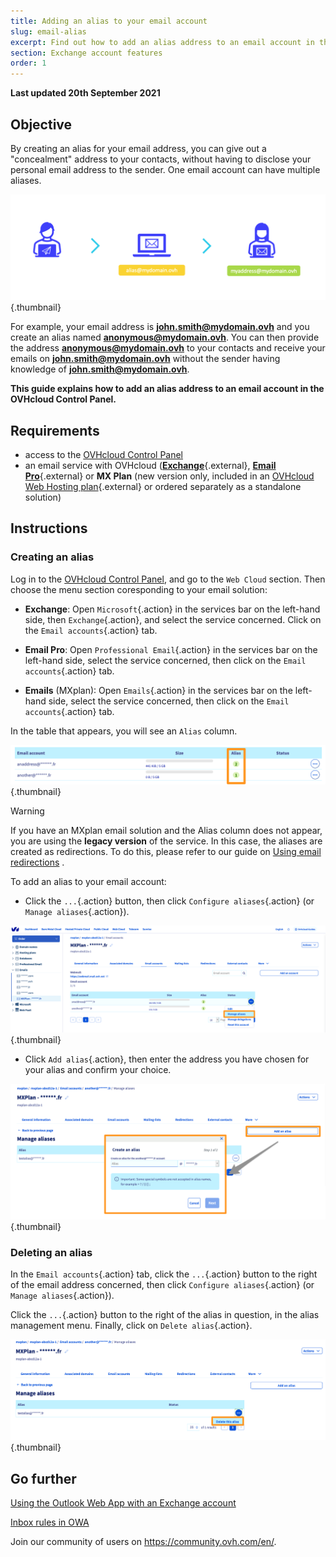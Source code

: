 ```yaml
---
title: Adding an alias to your email account
slug: email-alias
excerpt: Find out how to add an alias address to an email account in the OVHcloud Control Panel
section: Exchange account features
order: 1
---
```


**Last updated 20th September 2021**

## Objective

By creating an alias for your email address, you can give out a "concealment" address to your contacts, without having to disclose your personal email address to the sender. One email account can have multiple aliases.

![emails](images/email-alias01.png){.thumbnail}

For example, your email address is **john.smith@mydomain.ovh** and you create an alias named **anonymous@mydomain.ovh**. You can then provide the address **anonymous@mydomain.ovh** to your contacts and receive your emails on **john.smith@mydomain.ovh** without the sender having knowledge of **john.smith@mydomain.ovh**.

**This guide explains how to add an alias address to an email account in the OVHcloud Control Panel.**

## Requirements

- access to the [OVHcloud Control Panel](https://www.ovh.com/auth/?action=gotomanager&from=https://www.ovh.co.uk/&ovhSubsidiary=GB)
- an email service with OVHcloud ([**Exchange**](https://www.ovh.co.uk/emails/hosted-exchange/){.external}, [**Email Pro**](https://www.ovh.co.uk/emails/email-pro/){.external} or **MX Plan** (new version only, included in an [OVHcloud Web Hosting plan](https://www.ovh.co.uk/web-hosting/){.external} or ordered separately as a standalone solution) 


## Instructions

### Creating an alias

Log in to the [OVHcloud Control Panel](https://www.ovh.com/auth/?action=gotomanager&from=https://www.ovh.co.uk/&ovhSubsidiary=GB), and go to the `Web Cloud` section. Then choose the menu section coresponding to your email solution:

- **Exchange**: Open `Microsoft`{.action} in the services bar on the left-hand side, then `Exchange`{.action}, and select the service concerned. Click on the `Email accounts`{.action} tab.

- **Email Pro**: Open `Professional Email`{.action} in the services bar on the left-hand side, select the service concerned, then click on the `Email accounts`{.action} tab.

- **Emails** (MXplan): Open `Emails`{.action} in the services bar on the left-hand side, select the service concerned, then click on the `Email accounts`{.action} tab.

In the table that appears, you will see an `Alias` column.

![emails](images/email-alias012.png){.thumbnail}

> [!warning]
>
> If you have an MXplan email solution and the Alias column does not appear, you are using the **legacy version** of the service. In this case, the aliases are created as redirections. To do this, please refer to our guide on [Using email redirections](https://docs.ovh.com/gb/en/emails/email-redirection-guide/#mx-plan-legacy-version) .
>

To add an alias to your email account:

- Click the `...`{.action} button, then click `Configure aliases`{.action} (or `Manage aliases`{.action}).

![emails](images/email-alias02.png){.thumbnail}

- Click `Add alias`{.action}, then enter the address you have chosen for your alias and confirm your choice.

![emails](images/email-alias03.png){.thumbnail}

### Deleting an alias

In the `Email accounts`{.action} tab, click the `...`{.action} button to the right of the email address concerned, then click `Configure aliases`{.action} (or `Manage aliases`{.action}).

Click the `...`{.action} button to the right of the alias in question, in the alias management menu. Finally, click on `Delete alias`{.action}.

![emails](images/email-alias04.png){.thumbnail}

## Go further

[Using the Outlook Web App with an Exchange account](https://docs.ovh.com/gb/en/microsoft-collaborative-solutions/exchange_2016_outlook_web_app_user_guide/)

[Inbox rules in OWA](https://docs.ovh.com/gb/en/microsoft-collaborative-solutions/creating-inbox-rules-in-owa/)

Join our community of users on <https://community.ovh.com/en/>.
